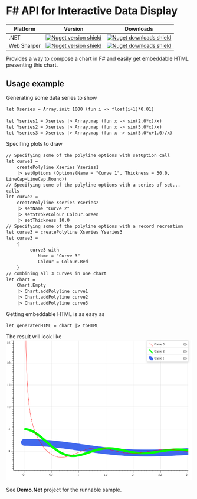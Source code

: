# F# API for Interactive Data Display


| Platform | Version | Downloads |
| -- | -- | -- |
| .NET | [![Nuget version shield](https://img.shields.io/nuget/v/FSharpIDD.svg)](https://www.nuget.org/packages/FSharpIDD/) | [![Nuget downloads shield](https://img.shields.io/nuget/dt/FSharpIDD.svg)](https://www.nuget.org/packages/FSharpIDD/) |
| Web Sharper | [![Nuget version shield](https://img.shields.io/nuget/v/FSharpIDD.WS.svg)](https://www.nuget.org/packages/FSharpIDD.WS/) | [![Nuget downloads shield](https://img.shields.io/nuget/dt/FSharpIDD.WS.svg)](https://www.nuget.org/packages/FSharpIDD.WS/) |

Provides a way to compose a chart in F# and easily get embeddable HTML presenting this chart.

## Usage example

Generating some data series to show

```F#
let Xseries = Array.init 1000 (fun i -> float(i+1)*0.01)

let Yseries1 = Xseries |> Array.map (fun x -> sin(2.0*x)/x)
let Yseries2 = Xseries |> Array.map (fun x -> sin(5.0*x)/x)
let Yseries3 = Xseries |> Array.map (fun x -> sin(5.0*x+1.0)/x)           
```

Specifing plots to draw

```F#
// Specifying some of the polyline options with setOption call
let curve1 =
    createPolyline Xseries Yseries1
    |> setOptions (Options(Name = "Curve 1", Thickness = 30.0, LineCap=LineCap.Round))    
// Specifying some of the polyline options with a series of set... calls
let curve2 = 
    createPolyline Xseries Yseries2        
    |> setName "Curve 2"
    |> setStrokeColour Colour.Green
    |> setThickness 10.0        
// Specifying some of the polyline options with a record recreation
let curve3 = createPolyline Xseries Yseries3
let curve3 =
    {
         curve3 with
            Name = "Curve 3"
            Colour = Colour.Red
    }
// combining all 3 curves in one chart
let chart =
    Chart.Empty
    |> Chart.addPolyline curve1
    |> Chart.addPolyline curve2
    |> Chart.addPolyline curve3
```

Getting embeddable HTML is as easy as 
```F#
let generatedHTML = chart |> toHTML
```

The result will look like
![Chart demo](Demo.Net/Demo.png)

See **Demo.Net** project for the runnable sample.
